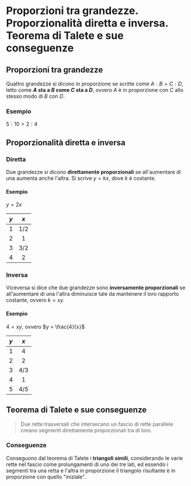 # Proporzioni tra grandezze. Proporzionalità diretta e inversa. Teorema di Talete e sue conseguenze

## Proporzioni tra grandezze

Quattro grandezze si dicono in proporzione se scritte come $A : B = C : D$,
letto come **$A$ sta a $B$ come $C$ sta a $D$**, ovvero $A$ è in proporzione con
$C$ allo stesso modo di $B$ con $D$.

### Esempio

$5 : 10 = 2 : 4$

## Proporzionalità diretta e inversa

### Diretta

Due grandezze si dicono **direttamente proporzionali** se all'aumentare di una
aumenta anche l'altra. Si scrive $y = kx$, dove $k$ è costante.

#### Esempio

$y = 2x$

| $y$ | $x$ |
| :-: | :-: |
| 1 | 1/2 |
| 2 | 1 |
| 3 | 3/2 |
| 4 | 2 |

### Inversa

Viceversa si dice che due grandezze sono **inversamente proporzionali** se
all'aumentare di una l'altra diminuisce tale da mantenere il loro rapporto
costante, ovvero $k = xy$.

#### Esempio

$4 = xy$, ovvero $y = \frac{4}{x}$

| $y$ | $x$ |
| :-: | :-: |
| 1 | 4 |
| 2 | 2 |
| 3 | 4/3 |
| 4 | 1 |
| 5 | 4/5 |

## Teorema di Talete e sue conseguenze

> Due rette trasversali che intersecano un fascio di rette parallele creano
> segmenti direttamente proporzionali tra di loro.

### Conseguenze

Conseguono dal teorema di Talete i **triangoli simili**, considerando le varie
rette nel fascio come prolungamenti di uno dei tre lati, ed essendo i segmenti
tra una retta e l'altra in proporzione il triangolo risultante è in proporzione
con quello "iniziale".
